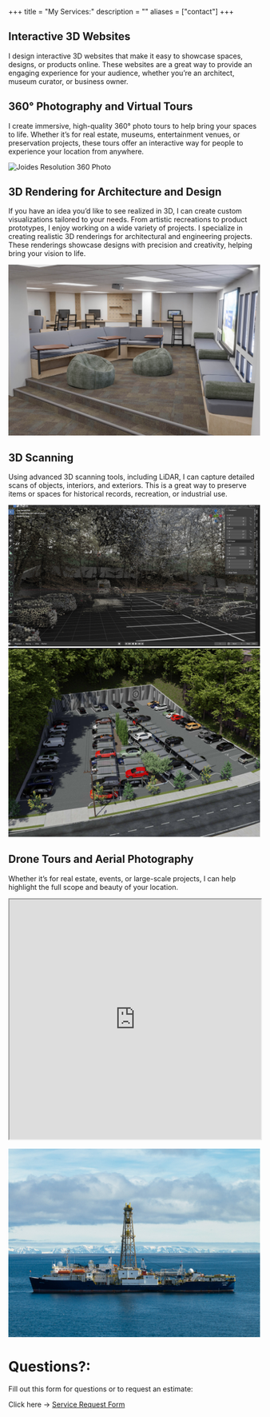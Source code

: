 +++
title = "My Services:"
description = ""
aliases = ["contact"]
+++

## Interactive 3D Websites  
I design interactive 3D websites that make it easy to showcase spaces, designs, or products online. These websites are a great way to provide an engaging experience for your audience, whether you’re an architect, museum curator, or business owner.  

## 360° Photography and Virtual Tours  
I create immersive, high-quality 360° photo tours to help bring your spaces to life. Whether it’s for real estate, museums, entertainment venues, or preservation projects, these tours offer an interactive way for people to experience your location from anywhere.  

![Joides Resolution 360 Photo](IMG_20240619_143701_00_185.jpg)

## 3D Rendering for Architecture and Design  
If you have an idea you’d like to see realized in 3D, I can create custom visualizations tailored to your needs. From artistic recreations to product prototypes, I enjoy working on a wide variety of projects.  I specialize in creating realistic 3D renderings for architectural and engineering projects. These renderings showcase designs with precision and creativity, helping bring your vision to life.  

![Library](library0001.jpg)
## 3D Scanning
Using advanced 3D scanning tools, including LiDAR, I can capture detailed scans of objects, interiors, and exteriors. This is a great way to preserve items or spaces for historical records, recreation, or industrial use.

![Raw Scan](3d_Scan.png)
![Rendering](0001.jpg)
## Drone Tours and Aerial Photography  
Whether it’s for real estate, events, or large-scale projects, I can help highlight the full scope and beauty of your location.  

<iframe src="https://drive.google.com/file/d/1lEm8wrPG1-uXyCKqRheZ-8KbmP57jLHU/preview" width="100%" height="480" allow="autoplay"></iframe>

![Joides Resolution](dji_fly_20240615_145922_0008_1718458884467_aeb.jpg)

# Questions?:

Fill out this form for questions or to request an estimate: 

Click here -> [Service Request Form](https://docs.google.com/forms/d/e/1FAIpQLSelYAIyILP6UOwDHyicCFY-RbbOHy3VGTS0BmADl1vXVZk61w/viewform?usp=sf_link)